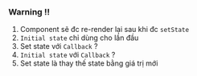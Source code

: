 ### Warning !!

1. Component sẽ đc re-render lại sau khi đc `setState`
2. `Initial state` chỉ dùng cho lần đầu
3. Set state với `Callback` ?
4. `Initial state` với `Callback` ?
5. Set state là thay thế state bằng giá trị mới
